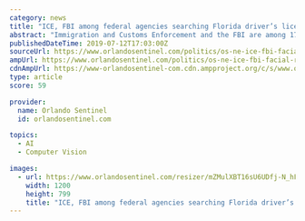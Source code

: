 ```yaml
---
category: news
title: "ICE, FBI among federal agencies searching Florida driver’s licenses for facial recognition, records show | Exclusive"
abstract: "Immigration and Customs Enforcement and the FBI are among 17 federal agencies that have access to every Florida driver’s license through a massive facial recognition network, records obtained by the Orlando Sentinel show. The network, called Face ..."
publishedDateTime: 2019-07-12T17:03:00Z
sourceUrl: https://www.orlandosentinel.com/politics/os-ne-ice-fbi-facial-recognition-florida-drivers-license-database-20190712-xs6acoda5zgy5nqsi6yqd2tgwi-story.html
ampUrl: https://www.orlandosentinel.com/politics/os-ne-ice-fbi-facial-recognition-florida-drivers-license-database-20190712-xs6acoda5zgy5nqsi6yqd2tgwi-story.html?outputType=amp
cdnAmpUrl: https://www-orlandosentinel-com.cdn.ampproject.org/c/s/www.orlandosentinel.com/politics/os-ne-ice-fbi-facial-recognition-florida-drivers-license-database-20190712-xs6acoda5zgy5nqsi6yqd2tgwi-story.html?outputType=amp
type: article
score: 59

provider:
  name: Orlando Sentinel
  id: orlandosentinel.com

topics:
  - AI
  - Computer Vision

images:
  - url: https://www.orlandosentinel.com/resizer/mZMulXBT16sU6UDfj-N_hFgUQaA=/1200x0/top/arc-anglerfish-arc2-prod-tronc.s3.amazonaws.com/public/GPTDCRUCGFE7PEVMMCZ2WLXDXE.jpg
    width: 1200
    height: 799
    title: "ICE, FBI among federal agencies searching Florida driver’s licenses for facial recognition, records show | Exclusive"
---
```

